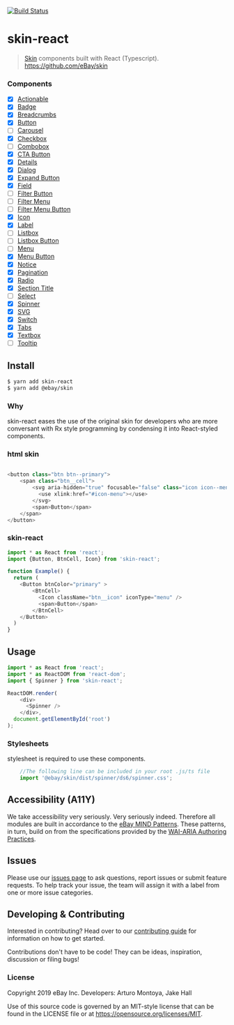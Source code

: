 [![Build Status](https://travis-ci.com/eBay/skin-react.svg?branch=master)](https://travis-ci.com/eBay/skin-react)
# skin-react
> [Skin](https://github.com/eBay/skin) components built with React (Typescript).
https://github.com/eBay/skin

### Components
* [x] [Actionable](src/Actionable/.) 
* [x] [Badge](src/Badge/.) 
* [x] [Breadcrumbs](src/Breadcrumb/.) 
* [x] [Button](src/Button/.) 
* [ ] [Carousel](src/.) 
* [x] [Checkbox](src/Checkbox/.) 
* [ ] [Combobox](src/.) 
* [x] [CTA Button](src/Button/.) 
* [x] [Details](src/Details/.) 
* [x] [Dialog](src/.)
* [x] [Expand Button](src/Button/.) 
* [x] [Field](src/Field/.)
* [ ] [Filter Button](src/.) 
* [ ] [Filter Menu](src/.) 
* [ ] [Filter Menu Button](src/.) 
* [x] [Icon](src/Icon/.) 
* [x] [Label](src/Label/.) 
* [ ] [Listbox](src/.) 
* [ ] [Listbox Button](src/.) 
* [ ] [Menu](src/.) 
* [x] [Menu Button](src/Button/.) 
* [x] [Notice](src/Notice/.) 
* [x] [Pagination](src/Pagination/.) 
* [x] [Radio](src/Radio/.) 
* [x] [Section Title](src/SectionTitle/.)
* [ ] [Select](src/.) 
* [x] [Spinner](src/Spinner/.) 
* [x] [SVG](src/Icon/.) 
* [x] [Switch](src/Switch/.) 
* [x] [Tabs](src/Tab/.) 
* [x] [Textbox](src/Textbox/.) 
* [ ] [Tooltip](src/.)  

## Install
```sh
$ yarn add skin-react
$ yarn add @ebay/skin
```

### Why
skin-react eases the use of the original skin for developers who are more conversant with Rx style programming by condensing it into React-styled components. 

### html skin #
```javascript

<button class="btn btn--primary">
    <span class="btn__cell">
        <svg aria-hidden="true" focusable="false" class="icon icon--menu btn__icon">
          <use xlink:href="#icon-menu"></use>
        </svg>
        <span>Button</span>
    </span>
</button>

```
### skin-react
```javascript
import * as React from 'react';
import {Button, BtnCell, Icon} from 'skin-react';

function Example() {
  return (
    <Button btnColor="primary" >
        <BtnCell>
          <Icon className="btn__icon" iconType="menu" />
          <span>Button</span>
        </BtnCell>
    </Button>
  )
}
```

## Usage
```javascript
import * as React from 'react';
import * as ReactDOM from 'react-dom';
import { Spinner } from 'skin-react';

ReactDOM.render(
    <div>
      <Spinner />
    </div>,
  document.getElementById('root')
);
```
### Stylesheets
stylesheet is required to use these components.
```javascript
    //The following line can be included in your root .js/ts file
    import '@ebay/skin/dist/spinner/ds6/spinner.css';
```

## Accessibility (A11Y)

We take accessibility very seriously. Very seriously indeed. Therefore all modules are built in accordance to the <a href="https://ebay.gitbooks.io/mindpatterns/content/">eBay MIND Patterns</a>. These patterns, in turn, build on from the specifications provided by the <a href="https://w3c.github.io/aria-practices/">WAI-ARIA Authoring Practices</a>.

## Issues
Please use our [issues page](#) to ask questions, report issues or submit feature requests.
To help track your issue, the team will assign it with a label from one or more issue categories.

## Developing &amp; Contributing

Interested in contributing? Head over to our [contributing guide](CONTRIBUTING.md) for information on how to get started.

Contributions don't have to be code! They can be ideas, inspiration, discussion or filing bugs!

### License
Copyright 2019 eBay Inc.
Developers: Arturo Montoya, Jake Hall

Use of this source code is governed by an MIT-style license that can be found in the LICENSE file or at https://opensource.org/licenses/MIT.

